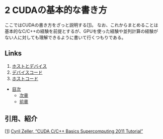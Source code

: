 # 2 CUDAの基本的な書き方
ここではCUDAの書き方をざっと説明する[[1]]。
なお、これからまとめることは基本的なC/C++の経験を前提とするが、GPUを使った経験や並列計算の経験がない人に対しても理解できるように書いて行くつもりである。

## Links
1. [ホストとデバイス](./2.1.md)
1. [デバイスコード](./2.2.md)
1. [ホストコード](./2.3.md)

* [目次](./index.md)
    * [次章](./3.0.md)
    * [前章](./1.0.md)

## 引用、紹介
[[1]] [Cyril Zeller, “CUDA C/C++ Basics Supercomputing 2011 Tutorial”][1]

[1]: https://docplayer.net/23922327-Cuda-c-c-basics-supercomputing-2011-tutorial-cyril-zeller-nvidia-corporation.html